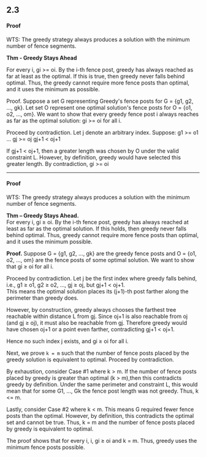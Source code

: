 ## 2.3
#### Proof
WTS: The greedy strategy always produces a solution with the minimum number of fence segments.

**Thm - Greedy Stays Ahead**

 For every i, gi >= oi. By the i-th fence post, greedy has always reached as far at least as the optimal. If this is true, then greedy never falls behind optimal. Thus, the greedy
cannot require more fence posts than optimal, and it uses the minimum as possible.

Proof. Suppose a set G representing Greedy's fence posts for G = {g1, g2, ..., gk}. Let set O represent one optimal solution's fence posts for O = {o1, o2, ..., om}. We want to show that every greedy fence post i always reaches as far as the optimal solution: gi >= oi for all i. 

Proceed by contradiction. Let j denote an arbitrary index. Suppose:
g1 >= o1
...
gj >= oj
gj+1 < oj+1 

If gj+1 < oj+1, then a greater length was chosen by O under the valid constraint L. However, by definition, greedy would have selected this greater length. By contradiction, gi >= oi

---
#### Proof
WTS: The greedy strategy always produces a solution with the minimum number of fence segments.

**Thm – Greedy Stays Ahead.**  
For every i, gi ≥ oi. By the i-th fence post, greedy has always reached at least as far as the optimal solution. If this holds, then greedy never falls behind optimal. Thus, greedy cannot require more fence posts than optimal, and it uses the minimum possible.

**Proof.** Suppose G = {g1, g2, ..., gk} are the greedy fence posts and O = {o1, o2, ..., om} are the fence posts of some optimal solution. We want to show that gi ≥ oi for all i.

Proceed by contradiction. Let j be the first index where greedy falls behind, i.e.,
g1 ≥ o1, g2 ≥ o2, ..., gj ≥ oj, but gj+1 < oj+1.  
This means the optimal solution places its (j+1)-th post farther along the perimeter than greedy does.

However, by construction, greedy always chooses the farthest tree reachable within distance L from gj. Since oj+1 is also reachable from oj (and gj ≥ oj), it must also be reachable from gj. Therefore greedy would have chosen oj+1 or a point even farther, contradicting gj+1 < oj+1.

Hence no such index j exists, and gi ≥ oi for all i.

Next, we prove `k = m` such that the number of fence posts placed by the greedy solution is equivalent to optimal. Proceed by contradiction.

By exhaustion, consider Case #1 where k > m. If the number of fence posts placed by greedy is greater than optimal (k > m),then this contradicts greedy by definition. Under the same perimeter and constraint L, this would mean that for some G1, ..., Gk the fence post length was not greedy. Thus, k <= m. 

Lastly, consider Case #2 where k < m. This means G required fewer fence posts than the optimal. However, by definition, this contradicts the optimal set and cannot be true. Thus, k = m and the number of fence posts placed by greedy is equivalent to optimal.

The proof shows that for every i, i, gi ≥ oi and k = m. Thus, greedy uses the minimum fence posts possible.
